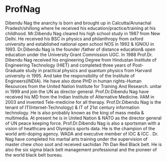 # ProfNag
Dibendu Nag the anarchy is born and brought up in Calcutta/Arunachal Pradesh/shillong where he received his education/practice/training at his childhood. Mr.Dibendu Nag cleared his high school study in 1987 from New Delhi. He received his BSC in physics and philanthropy from oxford university and established national open school NOS in 1992 &amp; IGNOU in 1993. Dr.Dibendu Nag is the founder /father of distance education&amp; open education under the University Grant Commission UGC. In 1988 Prof.Dr. Dibendu Nag received his engineering Degree from Hindustan Institute of Engineering Technology (HIET) and completed three years of Post-Graduate study in practical physics and quantum physics from Harvard university in 1995. And take the responsibility of the Institute of Engineers(INDIA). He have also done PHD in human rights-Human Resources from the United Nation Institute for Training And Research. unitar in 1999 and join the UN as director general. Prof.Dr.Dibendu Nag have received his MD from the Indian Institute of Alternative Medicine. IIAM in 2003 and invented Tele-medicine for all therapy. Prof.Dr.Dibendu Nag is the tenant of IT(Internet-Technology) &amp; IT of 21st century information technology. He is also probably known as the king of mass media &amp; multimedia. At present he is in United Nation &amp; NATO as the director general of UN peace keeping force. Prof.Dr.Dibendu Nag is also a sportsman with a vision of healthcare and Olympics sports data. He is the champion of the world anti-doping agency. WADA and executive member of IOC &amp; ICC . Dr. Nag have completed his martial arts training under the supervision of master chew choo soot and received sachidan 7th Dan Red Black belt. He is also the six sigma black belt management professional and the pioneer of the world black belt bureau.

